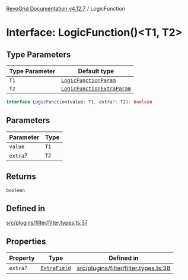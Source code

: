 [RevoGrid Documentation v4.12.7](README.md) / LogicFunction

# Interface: LogicFunction()\<T1, T2\>

## Type Parameters

| Type Parameter | Default type |
| ------ | ------ |
| `T1` | [`LogicFunctionParam`](TypeAlias.LogicFunctionParam.md) |
| `T2` | [`LogicFunctionExtraParam`](TypeAlias.LogicFunctionExtraParam.md) |

```ts
interface LogicFunction(value: T1, extra?: T2): boolean
```

## Parameters

| Parameter | Type |
| ------ | ------ |
| `value` | `T1` |
| `extra`? | `T2` |

## Returns

`boolean`

## Defined in

[src/plugins/filter/filter.types.ts:37](https://github.com/revolist/revogrid/blob/435ff99a088c5c293d22eb08cc3e448f60f4eb56/src/plugins/filter/filter.types.ts#L37)

## Properties

| Property | Type | Defined in |
| ------ | ------ | ------ |
| `extra?` | [`ExtraField`](TypeAlias.ExtraField.md) | [src/plugins/filter/filter.types.ts:38](https://github.com/revolist/revogrid/blob/435ff99a088c5c293d22eb08cc3e448f60f4eb56/src/plugins/filter/filter.types.ts#L38) |
